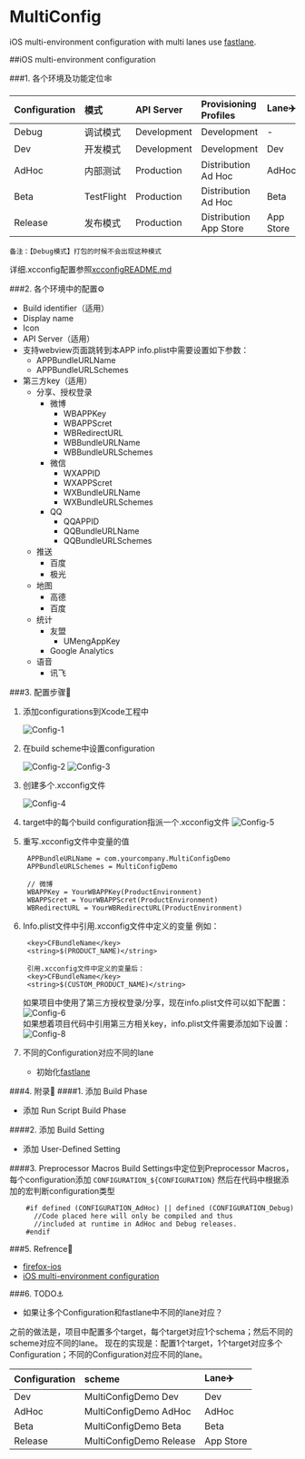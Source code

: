 # MultiConfig
iOS multi-environment configuration with multi lanes use [fastlane](https://github.com/fastlane/fastlane).

##iOS multi-environment configuration

###1. 各个环境及功能定位🕸

|Configuration|模式|API Server|Provisioning Profiles|Lane✈️|
|:-------- |:-------|:-------|:-------|:-------|
|Debug|调试模式|Development|Development|-|
| Dev |开发模式|Development|Development| Dev |
| AdHoc |内部测试| Production | Distribution Ad Hoc | AdHoc |
| Beta |TestFlight| Production |Distribution Ad Hoc| Beta |
| Release |发布模式| Production | Distribution App Store |App Store|

`备注：【Debug模式】打包的时候不会出现这种模式`

详细.xcconfig配置参照[xcconfigREADME.md](https://github.com/purplepeng/MultiConfig/blob/master/MultiConfigDemo/MultiConfigDemo/Configuration/README.md)

###2. 各个环境中的配置⚙
* Build identifier（适用）
* Display name
* Icon
* API Server（适用）
* 支持webview页面跳转到本APP
	info.plist中需要设置如下参数：
	* APPBundleURLName 
	* APPBundleURLSchemes
* 第三方key（适用）
	* 分享、授权登录 
		* 微博
			* WBAPPKey
			* WBAPPScret
			* WBRedirectURL 
			* WBBundleURLName
			* WBBundleURLSchemes
		* 微信
			* WXAPPID
			* WXAPPScret 
			* WXBundleURLName
			* WXBundleURLSchemes
		* QQ
			* QQAPPID 
			* QQBundleURLName
			* QQBundleURLSchemes 
	* 推送 
		* 百度
		* 极光
	* 地图
		* 高德
		* 百度
	* 统计
		* 友盟
			* UMengAppKey 
		* Google Analytics
	* 语音
		* 讯飞 

###3. 配置步骤🐎
1. 添加configurations到Xcode工程中

	![Config-1](/Users/PURPLEPENG/Documents/Effective/Config-1.png)
2. 在build scheme中设置configuration
	
	![Config-2](/Users/PURPLEPENG/Documents/Effective/Config-2.png)
	![Config-3](/Users/PURPLEPENG/Documents/Effective/Config-3.png)
3. 创建多个.xcconfig文件

	![Config-4](/Users/PURPLEPENG/Documents/Effective/Config-4.png)
4. target中的每个build configuration指派一个.xcconfig文件
![Config-5](/Users/PURPLEPENG/Documents/Effective/Config-5.png)
5. 重写.xcconfig文件中变量的值
			
		APPBundleURLName = com.yourcompany.MultiConfigDemo
		APPBundleURLSchemes = MultiConfigDemo

		// 微博
		WBAPPKey = YourWBAPPKey(ProductEnvironment)
		WBAPPScret = YourWBAPPScret(ProductEnvironment)
		WBRedirectURL = YourWBRedirectURL(ProductEnvironment)
		
6. Info.plist文件中引用.xcconfig文件中定义的变量
	例如：
			
		<key>CFBundleName</key>
		<string>$(PRODUCT_NAME)</string>

		引用.xcconfig文件中定义的变量后：
		<key>CFBundleName</key>
		<string>$(CUSTOM_PRODUCT_NAME)</string> 

	如果项目中使用了第三方授权登录/分享，现在info.plist文件可以如下配置：
![Config-6](/Users/PURPLEPENG/Documents/Effective/Config-6.png)		
	如果想着项目代码中引用第三方相关key，info.plist文件需要添加如下设置：
![Config-8](/Users/PURPLEPENG/Documents/Effective/Config-8.png)		
7. 不同的Configuration对应不同的lane
	* 初始化[fastlane](https://github.com/fastlane/fastlane)
	
	
###4. 附录📖
####1. 添加 Build Phase
* 添加 Run Script Build Phase

####2. 添加 Build Setting
* 添加 User-Defined Setting

####3. Preprocessor Macros
Build Settings中定位到Preprocessor Macros，每个configuration添加
`CONFIGURATION_${CONFIGURATION}`
然后在代码中根据添加的宏判断configuration类型

		#if defined (CONFIGURATION_AdHoc) || defined (CONFIGURATION_Debug)
		  //Code placed here will only be compiled and thus
		  //included at runtime in AdHoc and Debug releases.
		#endif	


###5. Refrence🔗
* [firefox-ios](https://github.com/mozilla/firefox-ios)
* [iOS multi-environment configuration](http://appfoundry.be/blog/2014/07/04/Xcode-Env-Configuration/)

###6. TODO⚓️
* 如果让多个Configuration和fastlane中不同的lane对应？

之前的做法是，项目中配置多个target，每个target对应1个schema；然后不同的scheme对应不同的lane。
现在的实现是：配置1个target，1个target对应多个Configuration；不同的Configuration对应不同的lane。

|Configuration|scheme|Lane✈️|
|:--------|:-------| :-------|
| Dev | MultiConfigDemo Dev| Dev |
| AdHoc |MultiConfigDemo AdHoc| AdHoc |
| Beta |MultiConfigDemo Beta | Beta |
| Release | MultiConfigDemo Release |App Store|
